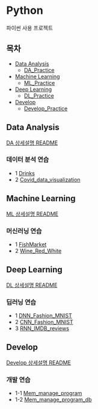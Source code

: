 # Python
파이썬 사용 프로젝트

## **목차**

* [Data Analysis](https://github.com/Chanmi-K/Python#data-analysis)
  * [DA_Practice](https://github.com/Chanmi-K/Python#%EB%8D%B0%EC%9D%B4%ED%84%B0-%EB%B6%84%EC%84%9D-%EC%97%B0%EC%8A%B5)
* [Machine Learning](https://github.com/Chanmi-K/Python#machine-learning)
  * [ML_Practice](https://github.com/Chanmi-K/Python#%EB%A8%B8%EC%8B%A0%EB%9F%AC%EB%8B%9D-%EC%97%B0%EC%8A%B5)
* [Deep Learning](https://github.com/Chanmi-K/Python#deep-learning)
  * [DL_Practice](https://github.com/Chanmi-K/Python#%EB%94%A5%EB%9F%AC%EB%8B%9D-%EC%97%B0%EC%8A%B5)
* [Develop](https://github.com/Chanmi-K/Python#develop)
  * [Develop_Practice](https://github.com/Chanmi-K/Python#%EA%B0%9C%EB%B0%9C-%EC%97%B0%EC%8A%B5)




## Data Analysis
[DA 상세설명 README](https://github.com/Chanmi-K/Python/blob/main/DA/README_DA.md)

### 데이터 분석 연습
* 1 [Drinks](https://github.com/Chanmi-K/Python/blob/main/DA/DA_Drinks.ipynb)
* 2 [Covid_data_visualization](https://github.com/Chanmi-K/Python/blob/main/DA/DA_Covid_data_visualization.ipynb)


## Machine Learning
[ML 상세설명 README](https://github.com/Chanmi-K/Python/blob/main/ML/README_ML.md)

### 머신러닝 연습
* 1 [FishMarket](https://github.com/Chanmi-K/Python/blob/main/ML/ML_FishMarket.ipynb)
* 2 [Wine_Red_White](https://github.com/Chanmi-K/Python/blob/main/ML/ML_Wine_red_white.ipynb)


## Deep Learning
[DL 상세설명 README](https://github.com/Chanmi-K/Python/blob/main/DL/README_DL.md)

### 딥러닝 연습
* 1 [DNN_Fashion_MNIST](https://github.com/Chanmi-K/Python/blob/main/DL/DL_DNN_FashionMnist.ipynb)
* 2 [CNN_Fashion_MNIST](https://github.com/Chanmi-K/Python/blob/main/DL/DL_CNN_FashionMnist.ipynb)
* 3 [RNN_IMDB_reviews](https://github.com/Chanmi-K/Python/blob/main/DL/DL_RNN_IMDB_reviews.ipynb)


## Develop
[Develop 상세설명 README](https://github.com/Chanmi-K/Python/blob/main/Develop/README_Develop.md)

### 개발 연습
* 1-1 [Mem_manage_program](https://github.com/Chanmi-K/Python/blob/main/Develop/Mem_manage_program.py)
* 1-2 [Mem_manage_program_db](https://github.com/Chanmi-K/Python/blob/main/Develop/Mem_manage_program_db.py)
